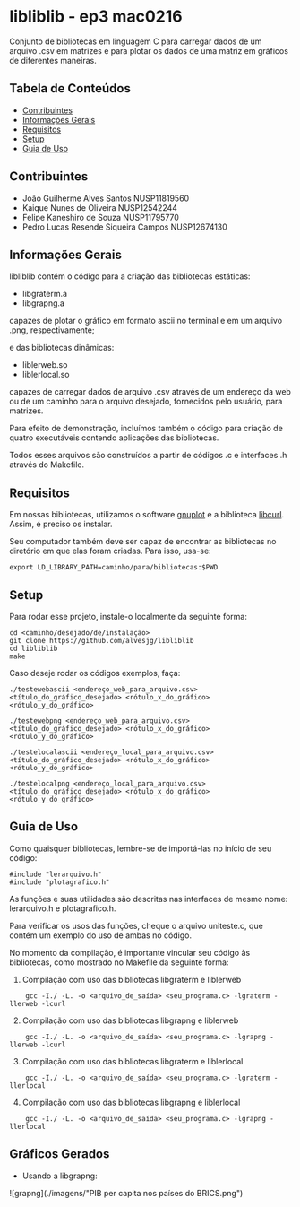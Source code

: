 # libliblib - ep3 mac0216
Conjunto de bibliotecas em linguagem C para carregar dados de um arquivo .csv em matrizes e para plotar os dados de uma matriz em gráficos de diferentes maneiras.

## Tabela de Conteúdos
* [Contribuintes](#contribuintes)
* [Informações Gerais](#informações-gerais)
* [Requisitos](#requisitos)
* [Setup](#setup)
* [Guia de Uso](#guia-de-uso)

## Contribuintes
* João Guilherme Alves Santos NUSP11819560
* Kaique Nunes de Oliveira NUSP12542244
* Felipe Kaneshiro de Souza NUSP11795770
* Pedro Lucas Resende Siqueira Campos NUSP12674130

## Informações Gerais
libliblib contém o código para a criação das bibliotecas estáticas:
* libgraterm.a
* libgrapng.a

capazes de plotar o gráfico em formato ascii no terminal e em um arquivo .png, respectivamente;

e das bibliotecas dinâmicas:
* liblerweb.so
* liblerlocal.so

capazes de carregar dados de arquivo .csv através de um endereço da web ou de um caminho para o arquivo desejado, fornecidos pelo usuário, para matrizes.

Para efeito de demonstração, incluímos também o código para criação de quatro executáveis contendo aplicações das bibliotecas.

Todos esses arquivos são construídos a partir de códigos .c e interfaces .h através do Makefile.

## Requisitos
Em nossas bibliotecas, utilizamos o software [gnuplot](http://www.gnuplot.info/) e a biblioteca [libcurl](https://curl.se/libcurl/). Assim, é preciso os instalar.

Seu computador também deve ser capaz de encontrar as bibliotecas no diretório em que elas foram criadas. Para isso, usa-se:

```
export LD_LIBRARY_PATH=caminho/para/bibliotecas:$PWD
```

## Setup
Para rodar esse projeto, instale-o localmente da seguinte forma:

```
cd <caminho/desejado/de/instalação>
git clone https://github.com/alvesjg/libliblib
cd libliblib
make
```

Caso deseje rodar os códigos exemplos, faça:

```
./testewebascii <endereço_web_para_arquivo.csv> <título_do_gráfico_desejado> <rótulo_x_do_gráfico> <rótulo_y_do_gráfico>
```
```
./testewebpng <endereço_web_para_arquivo.csv> <título_do_gráfico_desejado> <rótulo_x_do_gráfico> <rótulo_y_do_gráfico>
```
```
./testelocalascii <endereço_local_para_arquivo.csv> <título_do_gráfico_desejado> <rótulo_x_do_gráfico> <rótulo_y_do_gráfico>
```
```
./testelocalpng <endereço_local_para_arquivo.csv> <título_do_gráfico_desejado> <rótulo_x_do_gráfico> <rótulo_y_do_gráfico>
```

## Guia de Uso
Como quaisquer bibliotecas, lembre-se de importá-las no início de seu código:

```
#include "lerarquivo.h"
#include "plotagrafico.h"
```

As funções e suas utilidades são descritas nas interfaces de mesmo nome: lerarquivo.h e plotagrafico.h.

Para verificar os usos das funções, cheque o arquivo uniteste.c, que contém um exemplo do uso de ambas no código.

No momento da compilação, é importante vincular seu código às bibliotecas, como mostrado no Makefile da seguinte forma:

1. Compilação com uso das bibliotecas libgraterm e liblerweb
```
	gcc -I./ -L. -o <arquivo_de_saída> <seu_programa.c> -lgraterm -llerweb -lcurl
```
2. Compilação com uso das bibliotecas libgrapng e liblerweb
```
	gcc -I./ -L. -o <arquivo_de_saída> <seu_programa.c> -lgrapng -llerweb -lcurl
```
3. Compilação com uso das bibliotecas libgraterm e liblerlocal
```
	gcc -I./ -L. -o <arquivo_de_saída> <seu_programa.c> -lgraterm -llerlocal
```
4. Compilação com uso das bibliotecas libgrapng e liblerlocal
```
	gcc -I./ -L. -o <arquivo_de_saída> <seu_programa.c> -lgrapng -llerlocal

```

## Gráficos Gerados
* Usando a libgrapng:

![grapng](./imagens/"PIB per capita nos países do BRICS.png")
